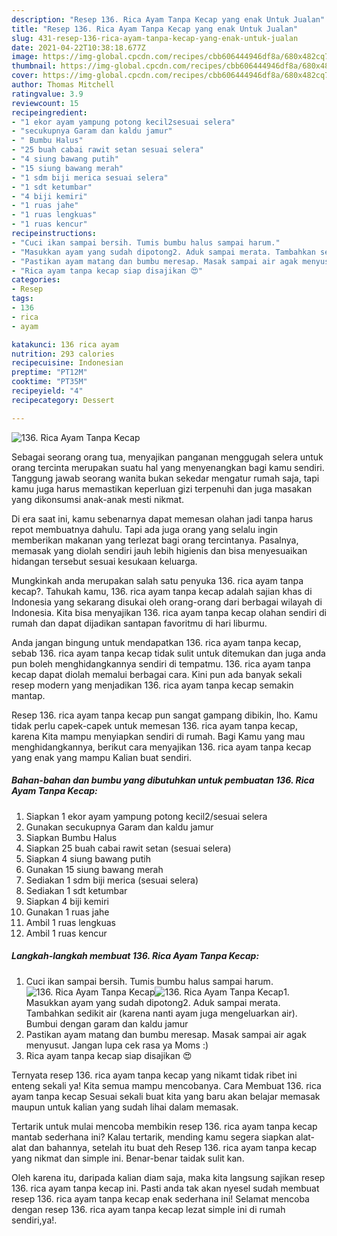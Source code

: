 ```yaml
---
description: "Resep 136. Rica Ayam Tanpa Kecap yang enak Untuk Jualan"
title: "Resep 136. Rica Ayam Tanpa Kecap yang enak Untuk Jualan"
slug: 431-resep-136-rica-ayam-tanpa-kecap-yang-enak-untuk-jualan
date: 2021-04-22T10:38:18.677Z
image: https://img-global.cpcdn.com/recipes/cbb606444946df8a/680x482cq70/136-rica-ayam-tanpa-kecap-foto-resep-utama.jpg
thumbnail: https://img-global.cpcdn.com/recipes/cbb606444946df8a/680x482cq70/136-rica-ayam-tanpa-kecap-foto-resep-utama.jpg
cover: https://img-global.cpcdn.com/recipes/cbb606444946df8a/680x482cq70/136-rica-ayam-tanpa-kecap-foto-resep-utama.jpg
author: Thomas Mitchell
ratingvalue: 3.9
reviewcount: 15
recipeingredient:
- "1 ekor ayam yampung potong kecil2sesuai selera"
- "secukupnya Garam dan kaldu jamur"
- " Bumbu Halus"
- "25 buah cabai rawit setan sesuai selera"
- "4 siung bawang putih"
- "15 siung bawang merah"
- "1 sdm biji merica sesuai selera"
- "1 sdt ketumbar"
- "4 biji kemiri"
- "1 ruas jahe"
- "1 ruas lengkuas"
- "1 ruas kencur"
recipeinstructions:
- "Cuci ikan sampai bersih. Tumis bumbu halus sampai harum."
- "Masukkan ayam yang sudah dipotong2. Aduk sampai merata. Tambahkan sedikit air (karena nanti ayam juga mengeluarkan air). Bumbui dengan garam dan kaldu jamur"
- "Pastikan ayam matang dan bumbu meresap. Masak sampai air agak menyusut. Jangan lupa cek rasa ya Moms :)"
- "Rica ayam tanpa kecap siap disajikan 😍"
categories:
- Resep
tags:
- 136
- rica
- ayam

katakunci: 136 rica ayam 
nutrition: 293 calories
recipecuisine: Indonesian
preptime: "PT12M"
cooktime: "PT35M"
recipeyield: "4"
recipecategory: Dessert

---
```



![136. Rica Ayam Tanpa Kecap](https://img-global.cpcdn.com/recipes/cbb606444946df8a/680x482cq70/136-rica-ayam-tanpa-kecap-foto-resep-utama.jpg)

Sebagai seorang orang tua, menyajikan panganan menggugah selera untuk orang tercinta merupakan suatu hal yang menyenangkan bagi kamu sendiri. Tanggung jawab seorang  wanita bukan sekedar mengatur rumah saja, tapi kamu juga harus memastikan keperluan gizi terpenuhi dan juga masakan yang dikonsumsi anak-anak mesti nikmat.

Di era  saat ini, kamu sebenarnya dapat memesan olahan jadi tanpa harus repot membuatnya dahulu. Tapi ada juga orang yang selalu ingin memberikan makanan yang terlezat bagi orang tercintanya. Pasalnya, memasak yang diolah sendiri jauh lebih higienis dan bisa menyesuaikan hidangan tersebut sesuai kesukaan keluarga. 



Mungkinkah anda merupakan salah satu penyuka 136. rica ayam tanpa kecap?. Tahukah kamu, 136. rica ayam tanpa kecap adalah sajian khas di Indonesia yang sekarang disukai oleh orang-orang dari berbagai wilayah di Indonesia. Kita bisa menyajikan 136. rica ayam tanpa kecap olahan sendiri di rumah dan dapat dijadikan santapan favoritmu di hari liburmu.

Anda jangan bingung untuk mendapatkan 136. rica ayam tanpa kecap, sebab 136. rica ayam tanpa kecap tidak sulit untuk ditemukan dan juga anda pun boleh menghidangkannya sendiri di tempatmu. 136. rica ayam tanpa kecap dapat diolah memalui berbagai cara. Kini pun ada banyak sekali resep modern yang menjadikan 136. rica ayam tanpa kecap semakin mantap.

Resep 136. rica ayam tanpa kecap pun sangat gampang dibikin, lho. Kamu tidak perlu capek-capek untuk memesan 136. rica ayam tanpa kecap, karena Kita mampu menyiapkan sendiri di rumah. Bagi Kamu yang mau menghidangkannya, berikut cara menyajikan 136. rica ayam tanpa kecap yang enak yang mampu Kalian buat sendiri.

<!--inarticleads1-->

##### Bahan-bahan dan bumbu yang dibutuhkan untuk pembuatan 136. Rica Ayam Tanpa Kecap:

1. Siapkan 1 ekor ayam yampung potong kecil2/sesuai selera
1. Gunakan secukupnya Garam dan kaldu jamur
1. Siapkan  Bumbu Halus
1. Siapkan 25 buah cabai rawit setan (sesuai selera)
1. Siapkan 4 siung bawang putih
1. Gunakan 15 siung bawang merah
1. Sediakan 1 sdm biji merica (sesuai selera)
1. Sediakan 1 sdt ketumbar
1. Siapkan 4 biji kemiri
1. Gunakan 1 ruas jahe
1. Ambil 1 ruas lengkuas
1. Ambil 1 ruas kencur




<!--inarticleads2-->

##### Langkah-langkah membuat 136. Rica Ayam Tanpa Kecap:

1. Cuci ikan sampai bersih. Tumis bumbu halus sampai harum.
<img src="https://img-global.cpcdn.com/steps/e199956dfd4973a9/160x128cq70/136-rica-ayam-tanpa-kecap-langkah-memasak-1-foto.jpg" alt="136. Rica Ayam Tanpa Kecap"><img src="https://img-global.cpcdn.com/steps/87a4261c95f2e65f/160x128cq70/136-rica-ayam-tanpa-kecap-langkah-memasak-1-foto.jpg" alt="136. Rica Ayam Tanpa Kecap">1. Masukkan ayam yang sudah dipotong2. Aduk sampai merata. Tambahkan sedikit air (karena nanti ayam juga mengeluarkan air). Bumbui dengan garam dan kaldu jamur
1. Pastikan ayam matang dan bumbu meresap. Masak sampai air agak menyusut. Jangan lupa cek rasa ya Moms :)
1. Rica ayam tanpa kecap siap disajikan 😍




Ternyata resep 136. rica ayam tanpa kecap yang nikamt tidak ribet ini enteng sekali ya! Kita semua mampu mencobanya. Cara Membuat 136. rica ayam tanpa kecap Sesuai sekali buat kita yang baru akan belajar memasak maupun untuk kalian yang sudah lihai dalam memasak.

Tertarik untuk mulai mencoba membikin resep 136. rica ayam tanpa kecap mantab sederhana ini? Kalau tertarik, mending kamu segera siapkan alat-alat dan bahannya, setelah itu buat deh Resep 136. rica ayam tanpa kecap yang nikmat dan simple ini. Benar-benar taidak sulit kan. 

Oleh karena itu, daripada kalian diam saja, maka kita langsung sajikan resep 136. rica ayam tanpa kecap ini. Pasti anda tak akan nyesel sudah membuat resep 136. rica ayam tanpa kecap enak sederhana ini! Selamat mencoba dengan resep 136. rica ayam tanpa kecap lezat simple ini di rumah sendiri,ya!.

